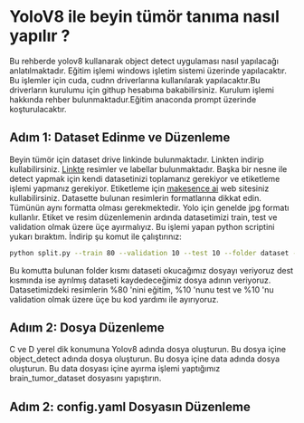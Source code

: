 # YoloV8 ile beyin tümör tanıma nasıl yapılır ?
Bu rehberde yolov8 kullanarak object detect uygulaması nasıl yapılacağı anlatılmaktadır. Eğitim işlemi windows işletim sistemi üzerinde yapılacaktır. Bu işlemler için cuda, cudnn driverlarına kullanılarak yapılacaktır.Bu driverların kurulumu için githup hesabıma bakabilirsiniz. Kurulum işlemi hakkında rehber bulunmaktadur.Eğitim anaconda prompt üzerinde koşturulacaktır.
## Adım 1: Dataset Edinme ve Düzenleme
Beyin tümör için dataset drive linkinde bulunmaktadır. Linkten indirip kullabilirsiniz. [Linkte](https://drive.google.com/drive/folders/1D6wuY5n3d5Bmyx1kIfVYnfzfyr_3zqJ2?usp=sharing) resimler ve labellar bulunmaktadır. 
Başka bir nesne ile detect yapmak için kendi datasetinizi toplamanız gerekiyor ve etiketleme işlemi yapmanız gerekiyor. Etiketleme için [makesence ai](https://www.makesense.ai/)  web sitesiniz kullabilirsiniz.
Datasette bulunan resimlerin formatlarına dikkat edin. Tümünün aynı formatta olması gerekmektedir. Yolo için genelde jpg formatı kullanlır. Etiket ve resim düzenlemenin ardında datasetimizi train, test ve validation olmak üzere üçe ayırmalıyız.
Bu işlemi yapan python scriptini yukarı bıraktım. İndirip şu komut ile çalıştırınız:
```bash
python split.py --train 80 --validation 10 --test 10 --folder dataset --dest brain_tumor_dataset
```
Bu komutta bulunan folder kısmı dataseti okucağımız dosyayı veriyoruz dest kısmında ise ayrılmış dataseti kaydedeceğimiz dosya adının veriyoruz.
Datasetimizdeki resimlerin %80 'nini eğitim, %10 'nunu test ve %10 'nu validation olmak üzere üçe bu kod yardımı ile ayırıyoruz.
## Adıım 2: Dosya Düzenleme
C ve D yerel dik konumuna Yolov8 adında dosya oluşturun. Bu dosya içine object_detect adında dosya oluşturun. Bu dosya içine data adında dosya oluşturun. Bu data dosyası içine ayırma işlemi yaptığımız brain_tumor_dataset dosyasını yapıştırın.

## Adım 2: config.yaml Dosyasın Düzenleme

